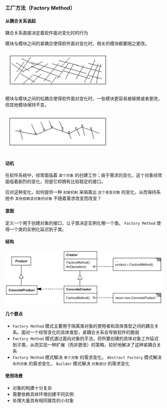 ### 工厂方法（Factory Method）

#### 从耦合关系谈起

耦合关系直接决定着软件面对变化时的行为

模块与模块之间的紧耦合使得软件面对变化时，相关的模块都要随之更改。

![图1](../images/factory.01.jpg)

模块与模块之间的松耦合使得软件面对变化时，一些模块更容易被替换或者更改，但其他模块保持不变。

![图2](../images/factory.02.jpg)

#### 动机

在软件系统中，经常面临着 ``` 某个对象 ``` 的创建工作；由于需求的变化，这个对象经常面临着剧烈的变化，但是它却拥有比较稳定的接口。

应对这种变化，如何提供一种 ``` 封装机制 ``` 来隔离出 ``` 这个易变对象 ``` 的变化，从而保持系统中 ``` 其他依赖该对象的对象 ``` 不随着需求改变而改变？
 
#### 意图

定义一个用于创建对象的接口，让子类决定实例化哪一个类。 ``` Factory Method ``` 使得一个类的实例化延迟到子类。

#### 结构

![结构图](../images/factory.struct.jpg)

#### 几个要点

*  ``` Factory Method ``` 模式主要用于隔离类对象的使用者和具体类型之间的耦合关系。面对一个经常变化的具体类型，紧耦合关系会导致软件的脆弱
* ``` Factory Method ``` 模式通过面向对象的手法，将所要创建的具体对象工作延迟到子类，从而实现一种扩展（而非更改）的策略，较好地解决了这种紧耦合关系
*  ``` Factory Method ``` 模式解决 ``` 单个对象 ``` 的需求变化， ``` Abstract Factory ``` 模式解决 ``` 系列对象 ``` 的需求变化， ``` Builder ``` 模式解决 ``` 对象部分 ``` 的需求变化

#### 使用场景
* 对象的构建十分复杂
* 需要依赖具体环境创建不同实例
* 处理大量具有相同属性的小对象